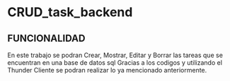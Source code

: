 # CRUD_task_backend

## FUNCIONALIDAD

En este trabajo se podran Crear, Mostrar, Editar y Borrar las tareas que se encuentran en una base de datos sql
Gracias a los codigos y utilizando el Thunder Cliente se podran realizar lo ya mencionado anteriormente.
